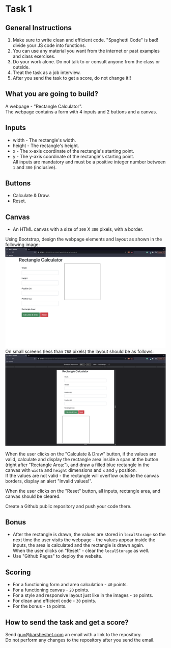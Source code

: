 # Task 1

## General Instructions

1. Make sure to write clean and efficient code. "Spaghetti Code" is bad! divide your JS code into functions.
2. You can use any material you want from the internet or past examples and class exercises.
3. Do your work alone. Do not talk to or consult anyone from the class or outside.
4. Treat the task as a job interview.
5. After you send the task to get a score, do not change it!!

## What you are going to build?

A webpage - "Rectangle Calculator".  
The webpage contains a form with 4 inputs and 2 buttons and a canvas.

## Inputs

- width - The rectangle's width.
- height - The rectangle's height.
- x - The x-axis coordinate of the rectangle's starting point.
- y - The y-axis coordinate of the rectangle's starting point.  
  All inputs are mandatory and must be a positive integer number between `1` and `300` (inclusive).

## Buttons

- Calculate & Draw.
- Reset.

## Canvas

- An HTML canvas with a size of `300` X `300` pixels, with a border.

Using Bootstrap, design the webpage elements and layout as shown in the following image:  
![Desktop](desktop.png)
<br/>
On small screens (less than `768` pixels) the layout should be as follows:  
![Mobile](mobile.png)

When the user clicks on the "Calculate & Draw" button, if the values are valid, calculate and display the rectangle area inside a span at the button (right after "Rectangle Area:"), and draw a filled blue rectangle in the canvas with `width` and `height` dimensions and `x` and `y` position.  
If the values are not valid - the rectangle will overflow outside the canvas borders, display an alert "Invalid values!".

When the user clicks on the "Reset" button, all inputs, rectangle area, and canvas should be cleared.

Create a Github public repository and push your code there.

## Bonus

- After the rectangle is drawn, the values are stored in `localStorage` so the next time the user visits the webpage - the values appear inside the inputs, the area is calculated and the rectangle is drawn again.  
  When the user clicks on "Reset" - clear the `localStorage` as well.
- Use "Github Pages" to deploy the website.

## Scoring

- For a functioning form and area calculation - `40` points.
- For a functioning canvas - `20` points.
- For a style and responsive layout just like in the images - `10` points.
- For clean and efficient code - `30` points.
- For the bonus - `15` points.

## How to send the task and get a score?

Send guy@barsheshet.com an email with a link to the repository.  
Do not perform any changes to the repository after you send the email.
